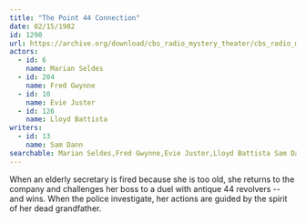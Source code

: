 ```yaml
---
title: "The Point 44 Connection"
date: 02/15/1982
id: 1290
url: https://archive.org/download/cbs_radio_mystery_theater/cbs_radio_mystery_theater-1251-1300.zip/cbs_radio_mystery_theater-1251-1300%2Fcbsrmt_1290_the_44_connection.mp3
actors:  
  - id: 6
    name: Marian Seldes  
  - id: 204
    name: Fred Gwynne  
  - id: 10
    name: Evie Juster  
  - id: 126
    name: Lloyd Battista
writers:  
  - id: 13
    name: Sam Dann
searchable: Marian Seldes,Fred Gwynne,Evie Juster,Lloyd Battista Sam Dann
---
```

When an elderly secretary is fired because she is too old, she returns to the company and challenges her boss to a duel with antique 44 revolvers -- and wins. When the police investigate, her actions are guided by the spirit of her dead grandfather.
